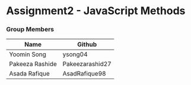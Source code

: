 # Assignment2 - JavaScript Methods

### Group Members
| Name       | Github              |
| --------------- | ----------------- |
| Yoomin Song | ysong04 |
| Pakeeza Rashide  | Pakeezarashid27 |
| Asada Rafique | AsadRafique98 |
